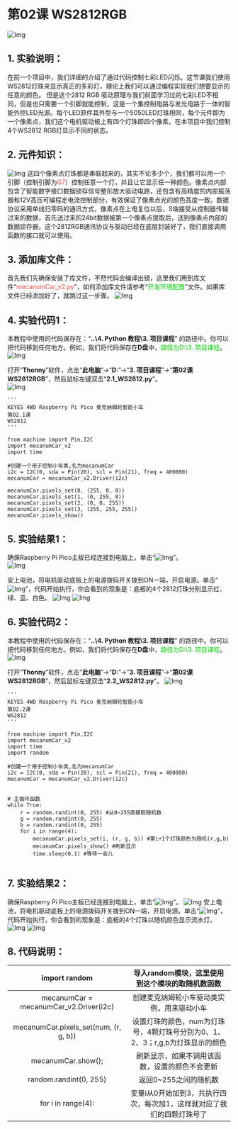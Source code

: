 # 第02课 WS2812RGB
![Img](./media/415e9aae5eb91d62c67c563670be772f.png)

## 1. 实验说明：                                                                                
在前一个项目中，我们详细的介绍了通过代码控制七彩LED闪烁。这节课我们使用WS2812灯珠来显示真正的多彩灯，理论上我们可以通过编程实现我们想要显示的任意的颜色。
但是这个2812 RGB 驱动原理与我们前面学习过的七彩LED不相同，但是也只需要一个引脚就能控制，这是一个集控制电路与发光电路于一体的智能外控LED光源。每个LED原件其外型与一个5050LED灯珠相同，每个元件即为一个像素点，我们这个电机驱动板上有四个灯珠即四个像素。在本项目中我们控制4个WS2812 RGB灯显示不同的状态。

## 2. 元件知识： 
![Img](./media/398a05fab0a67a7ecc2c37f016218830.png)
这四个像素点灯珠都是串联起来的，其实不论多少个，我们都可以用一个引脚（控制引脚为<span style="color: rgb(255, 76, 65);">G7</span>）控制任意一个灯，并且让它显示任一种颜色。像素点内部包含了智能数字接口数据锁存信号整形放大驱动电路，还包含有高精度的内部振荡器和12V高压可编程定电流控制部分，有效保证了像素点光的颜色高度一致。数据协议采用单线归零码的通讯方式，像素点在上电复位以后，S端接受从控制器传输过来的数据，首先送过来的24bit数据被第一个像素点提取后，送到像素点内部的数据锁存器。这个2812RGB通讯协议与驱动已经在底层封装好了，我们直接调用函数的接口就可以使用。

## 3. 添加库文件：
首先我们先确保安装了库文件，不然代码会编译出错，这里我们用到库文件“<span style="color: rgb(255, 76, 65);">mecanumCar_v2.py</span>”，如何添加库文件请参考“<span style="color: rgb(0, 209, 0);">开发环境配置</span>”文件。如果库文件已经添加好了，就跳过这一步骤。
![Img](./media/4718fb48b0169a0e4958c2e4aed013df.png)

## 4. 实验代码1：                                                                  
本教程中使用的代码保存在：“**..\4. Python 教程\3. 项目课程**” 的路径中。你可以把代码移到任何地方。例如，我们将代码保存在**D盘**中，<span style="color: rgb(0, 209, 0);">路径为D:\3. 项目课程</span>。
![Img](./media/92103adf9654c97f49aea829c933d86f.png)

打开“**Thonny**”软件，点击“**此电脑**”→“**D:**”→“**3. 项目课程**”→“**第02课 WS2812RGB**”，然后鼠标左键双击“**2.1_WS2812.py**”。             
![Img](./media/072ff7d8a14045d49e5e682fc9195fd6.png)

```
'''
KEYES 4WD Raspberry Pi Pico 麦克纳姆轮智能小车
第02.1课
WS2812
'''

from machine import Pin,I2C
import mecanumCar_v2
import time

#创建一个用于控制小车类,名为mecanumCar
i2c = I2C(0, sda = Pin(20), scl = Pin(21), freq = 400000)
mecanumCar = mecanumCar_v2.Driver(i2c)

mecanumCar.pixels_set(0, (255, 0, 0))
mecanumCar.pixels_set(1, (0, 255, 0))
mecanumCar.pixels_set(2, (0, 0, 255))
mecanumCar.pixels_set(3, (255, 255, 255))
mecanumCar.pixels_show()

```
## 5. 实验结果1：                                                                  
确保Raspberry Pi Pico主板已经连接到电脑上，单击“![Img](./media/555a25f055ba1b4c56ee4c3a28ffe5af.png)”。              
![Img](./media/37a86aee4f91426e30e88c4a5d0e4c73.png)

安上电池，将电机驱动底板上的电源拨码开关拨到ON一端，开启电源。单击“![Img](./media/5c05febdb56bb5ef370e897c012c1b91.png)”，代码开始执行，你会看到的现象是：底板的4个2812灯珠分别显示红、绿、蓝、白色。
![Img](./media/4d4754e6ed141de01a48c1f8dd957201.png)
![Img](./media/5cf3fe098b65f53a785f617bf5f86040.png)

## 6. 实验代码2：                                                                  
本教程中使用的代码保存在：“**..\4. Python 教程\3. 项目课程**” 的路径中。你可以把代码移到任何地方。例如，我们将代码保存在**D盘**中，<span style="color: rgb(0, 209, 0);">路径为D:\3. 项目课程</span>。
![Img](./media/92103adf9654c97f49aea829c933d86f.png)

打开“**Thonny**”软件，点击“**此电脑**”→“**D:**”→“**3. 项目课程**”→“**第02课 WS2812RGB**”，然后鼠标左键双击“**2.2_WS2812.py**”。
![Img](./media/1814a7d39d9861eab0558170b8b604b7.png)
              
```
'''
KEYES 4WD Raspberry Pi Pico 麦克纳姆轮智能小车
第02.2课
WS2812
'''

from machine import Pin,I2C
import mecanumCar_v2
import time
import random

#创建一个用于控制小车类,名为mecanumCar
i2c = I2C(0, sda = Pin(20), scl = Pin(21), freq = 400000)
mecanumCar = mecanumCar_v2.Driver(i2c)


# 主循环函数
while True:
    r = random.randint(0, 255) #从0~255直接取随机数
    g = random.randint(0, 255)
    b = random.randint(0, 255)
    for i in range(4):
        mecanumCar.pixels_set(i, (r, g, b)) #第i+1个灯珠颜色为随机(r,g,b)
        mecanumCar.pixels_show() #刷新显示
        time.sleep(0.1) #等待一会儿
        
```

## 7. 实验结果2： 
确保Raspberry Pi Pico主板已经连接到电脑上，单击“![Img](./media/555a25f055ba1b4c56ee4c3a28ffe5af.png)”。
![Img](./media/63129cb6b233115aa446781df751bd85.png)
安上电池，将电机驱动底板上的电源拨码开关拨到ON一端，开启电源。单击“![Img](./media/5c05febdb56bb5ef370e897c012c1b91.png)”，代码开始执行，你会看到的现象是：底板的4个灯珠以随机颜色显示流水灯。
![Img](./media/910ccc4133c6007451bed0c156a1f721.png)
![Img](./media/01862fa13b4c667edfcfb288269c5bd1.png)

## 8. 代码说明：                                                                               
|import random| 导入random模块，这里使用到这个模块的取随机数函数|
| :--: | :--: | 
| mecanumCar = mecanumCar_v2.Driver(i2c) | 创建麦克纳姆轮小车驱动类实例，用来驱动小车|
| mecanumCar.pixels_set(num, (r, g, b)) | 设置灯珠的颜色，num为灯珠号，4颗灯珠号分别为0、1、2、3；r,g,b为灯珠显示的颜色|
| mecanumCar.show(); |刷新显示，如果不调用该函数，设置的颜色不会更新 |
| random.randint(0, 255)|返回0~255之间的随机数 |
| for i in range(4):| 变量i从0开始加到3，共执行四次，每次加1，这样就对应了我们的四颗灯珠号了 |
